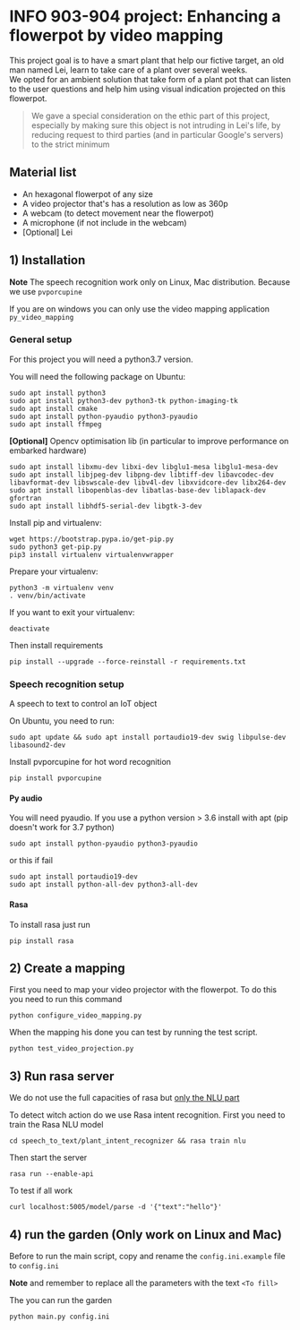 # INFO 903-904 project: Enhancing a flowerpot by video mapping
This project goal is to have a smart plant that help our fictive target, an old man named Lei, learn to take care of a plant over several weeks.  
We opted for an ambient solution that take form of a plant pot that can listen to the user questions and help him using visual indication projected on this flowerpot.
> We gave a special consideration on the ethic part of this project, especially by making sure this object is not intruding in Lei's life, by reducing request to third parties (and in particular Google's servers) to the strict minimum 

## Material list

* An hexagonal flowerpot of any size
* A video projector that's has a resolution as low as 360p
* A webcam (to detect movement near the flowerpot)
* A microphone (if not include in the webcam)
* [Optional] Lei

## 1) Installation

**Note** The speech recognition work only on Linux, Mac distribution. Because we use ``pvporcupine``

If you are on windows you can only use the video mapping application `py_video_mapping`

### General setup

For this project you will need a python3.7 version.  

You will need the following package on Ubuntu:
    
    sudo apt install python3
    sudo apt install python3-dev python3-tk python-imaging-tk
    sudo apt install cmake
    sudo apt install python-pyaudio python3-pyaudio
    sudo apt install ffmpeg
 
**[Optional]** Opencv optimisation lib (in particular to improve performance on embarked hardware)
    
    sudo apt install libxmu-dev libxi-dev libglu1-mesa libglu1-mesa-dev
    sudo apt install libjpeg-dev libpng-dev libtiff-dev libavcodec-dev libavformat-dev libswscale-dev libv4l-dev libxvidcore-dev libx264-dev
    sudo apt install libopenblas-dev libatlas-base-dev liblapack-dev gfortran
    sudo apt install libhdf5-serial-dev libgtk-3-dev

Install pip and virtualenv:

    wget https://bootstrap.pypa.io/get-pip.py
    sudo python3 get-pip.py
    pip3 install virtualenv virtualenvwrapper

Prepare your virtualenv:

    python3 -m virtualenv venv
    . venv/bin/activate

If you want to exit your virtualenv:    

    deactivate

Then install requirements

    pip install --upgrade --force-reinstall -r requirements.txt

### Speech recognition setup

A speech to text to control an IoT object

On Ubuntu, you need to run:

    sudo apt update && sudo apt install portaudio19-dev swig libpulse-dev libasound2-dev

Install pvporcupine for hot word recognition

    pip install pvporcupine

#### Py audio

 You will need pyaudio. If you use a python version > 3.6 install with apt (pip doesn't work for 3.7 python)

    sudo apt install python-pyaudio python3-pyaudio
    
or this if fail
    
    sudo apt install portaudio19-dev
    sudo apt install python-all-dev python3-all-dev

#### Rasa

To install rasa just run

    pip install rasa


## 2) Create a mapping

First you need to map your video projector with the flowerpot. To do this you need to run this command

    python configure_video_mapping.py

When the mapping his done you can test by running the test script.

    python test_video_projection.py

## 3) Run rasa server

We do not use the full capacities of rasa but [only the NLU part](https://rasa.com/docs/rasa/nlu/using-nlu-only/)

To detect witch action do we use Rasa intent recognition. First you need to train the Rasa NLU model

    cd speech_to_text/plant_intent_recognizer && rasa train nlu

Then start the server

    rasa run --enable-api
    
To test if all work

    curl localhost:5005/model/parse -d '{"text":"hello"}'

## 4) run the garden (Only work on Linux and Mac)

Before to run the main script, copy and rename the `config.ini.example` file to `config.ini`

**Note** and remember to replace all the parameters with the text `<To fill>`

The you can run the garden

    python main.py config.ini